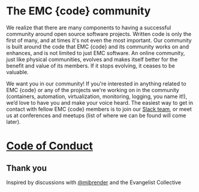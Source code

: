 # The EMC {code} community
We realize that there are many components to having a successful community around open source software projects. Written code is only the first of many, and at times it's not even the most important. Our community is built around the code that EMC {code} and its community works on and enhances, and is not limited to just EMC software. An online community, just like physical communities, evolves and makes itself better for the benefit and value of its members. If it stops evolving, it ceases to be valuable.

We want you in our community! If you're interested in anything related to EMC {code} or any of the projects we're working on in the community (containers, automation, virtualization, monitoring, logging, you name it!), we’d love to have you and make your voice heard. The easiest way to get in contact with fellow EMC {code} members is to join our [Slack team](http://community.emccode.com), or meet us at conferences and meetups (list of where we can be found will come later).

# [Code of Conduct](code-of-conduct.md)

## Thank you

Inspired by discussions with [@mjbrender](https://twitter.com/mjbrender) and the Evangelist Collective
